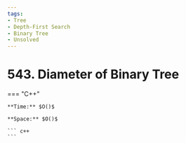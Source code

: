 ```yaml
---
tags:
- Tree
- Depth-First Search
- Binary Tree
- Unsolved
---
```



# 543. Diameter of Binary Tree

=== "C++"

    **Time:** $O()$

    **Space:** $O()$

    ``` c++
    ```